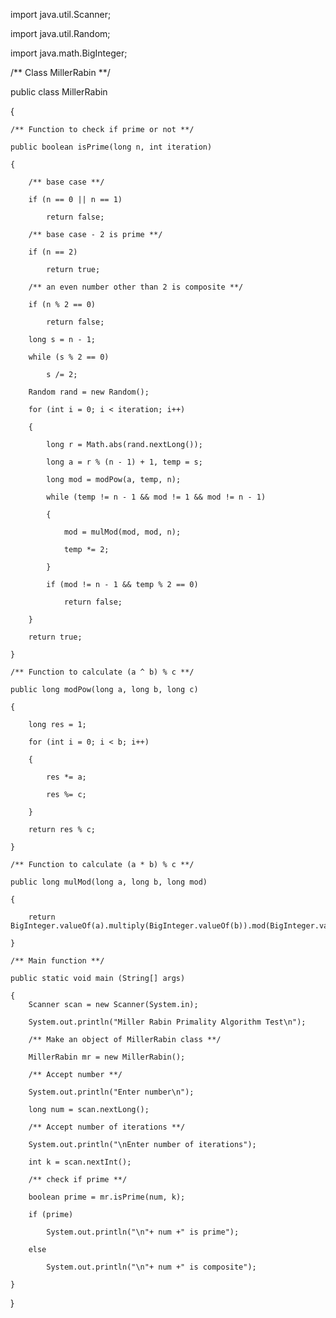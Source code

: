 import java.util.Scanner;

import java.util.Random;

import java.math.BigInteger;
 
/** Class MillerRabin **/

public class MillerRabin

{
    
    /** Function to check if prime or not **/
    
    public boolean isPrime(long n, int iteration)
    
    {
        
        /** base case **/
        
        if (n == 0 || n == 1)
            
            return false;
        
        /** base case - 2 is prime **/
        
        if (n == 2)
            
            return true;
        
        /** an even number other than 2 is composite **/
        
        if (n % 2 == 0)
            
            return false;
 
        long s = n - 1;
        
        while (s % 2 == 0)
            
            s /= 2;
 
        Random rand = new Random();
        
        for (int i = 0; i < iteration; i++)
        
        {
            
            long r = Math.abs(rand.nextLong());            
            
            long a = r % (n - 1) + 1, temp = s;
            
            long mod = modPow(a, temp, n);
            
            while (temp != n - 1 && mod != 1 && mod != n - 1)
            
            {
                
                mod = mulMod(mod, mod, n);
                
                temp *= 2;
            
            }
            
            if (mod != n - 1 && temp % 2 == 0)
                
                return false;
        
        }
        
        return true;        
    
    }
    
    /** Function to calculate (a ^ b) % c **/
    
    public long modPow(long a, long b, long c)
    
    {
        
        long res = 1;
        
        for (int i = 0; i < b; i++)
        
        {
            
            res *= a;
            
            res %= c; 
        
        }
        
        return res % c;
    
    }
    
    /** Function to calculate (a * b) % c **/
    
    public long mulMod(long a, long b, long mod) 
    
    {
        
        return BigInteger.valueOf(a).multiply(BigInteger.valueOf(b)).mod(BigInteger.valueOf(mod)).longValue();
    
    }
    
    /** Main function **/
    
    public static void main (String[] args) 
    
    {
        Scanner scan = new Scanner(System.in);
        
        System.out.println("Miller Rabin Primality Algorithm Test\n");
        
        /** Make an object of MillerRabin class **/
        
        MillerRabin mr = new MillerRabin();
        
        /** Accept number **/
        
        System.out.println("Enter number\n");
        
        long num = scan.nextLong();
        
        /** Accept number of iterations **/
        
        System.out.println("\nEnter number of iterations");
        
        int k = scan.nextInt();
        
        /** check if prime **/
        
        boolean prime = mr.isPrime(num, k);
        
        if (prime)
            
            System.out.println("\n"+ num +" is prime");
        
        else
            
            System.out.println("\n"+ num +" is composite");
 
    }

}
